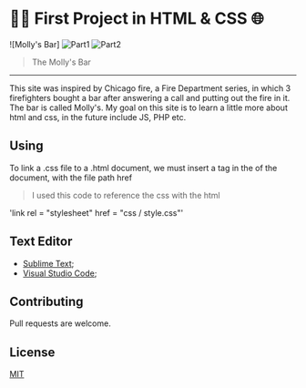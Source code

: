 #  👨‍💻 First Project in HTML & CSS 🌐 

![Molly's Bar]
![Part1](https://prnt.sc/vckx2g)
![Part2](https://prnt.sc/vckyfu)

>The Molly's Bar
---

This site was inspired by Chicago fire, a Fire Department series, in which 3 firefighters bought a bar after answering a call and putting out the fire in it. 
The bar is called Molly's.
My goal on this site is to learn a little more about html and css, in the future include JS, PHP etc.

## Using

To link a .css file to a .html document, we must insert a <link> tag in the <head> of the document, with the file path href
>I used this code to reference the css with the html

'link rel = "stylesheet" href = "css / style.css"'

## Text Editor

- [Sublime Text](https://www.sublimetext.com/);
- [Visual Studio Code](https://code.visualstudio.com/);   

## Contributing
Pull requests are welcome.

## License
[MIT](https://choosealicense.com/licenses/mit/)
